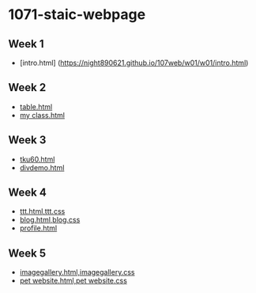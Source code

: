 # 1071-staic-webpage

## Week 1
* [intro.html]
(https://night890621.github.io/107web/w01/w01/intro.html)

## Week 2
* [table.html](https://night890621.github.io/107web/w02/table/207410456_%E7%8E%8B%E5%A7%B5%E6%96%87.html)
* [my class.html](https://night890621.github.io/107web/w02/class/class2.html)

## Week 3
* [tku60.html](https://night890621.github.io/107web/w03/tku60/tku60.html)
* [divdemo.html](https://night890621.github.io/107web/w03/div/div.html)

## Week 4
* [ttt.html,ttt.css](https://night890621.github.io/107web/w04/ttt/ttt.html)
* [blog.html,blog.css](https://night890621.github.io/107web/w04/blog/blog.html)
* [profile.html](https://night890621.github.io/107web/w04/profile/profile.html)

## Week 5
* [imagegallery.html,imagegallery.css](https://night890621.github.io/107web/w05/imagegallery/imagegallery.html)
* [pet website.html,pet website.css](https://night890621.github.io/107web/w05/pet%20website/petwebsite.html)
<!--stackedit_data:
eyJoaXN0b3J5IjpbLTQ0NDU4Mjk3MSwtNDQ5MzMwODI5LC00ND
kzMzA4MjldfQ==
-->